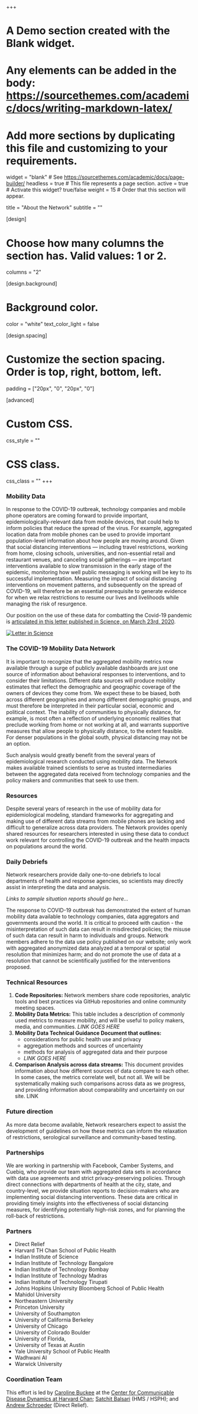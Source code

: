 +++
# A Demo section created with the Blank widget.
# Any elements can be added in the body: https://sourcethemes.com/academic/docs/writing-markdown-latex/
# Add more sections by duplicating this file and customizing to your requirements.

widget = "blank"  # See https://sourcethemes.com/academic/docs/page-builder/
headless = true  # This file represents a page section.
active = true  # Activate this widget? true/false
weight = 15  # Order that this section will appear.

title = "About the Network"
subtitle = ""

[design]
  # Choose how many columns the section has. Valid values: 1 or 2.
  columns = "2"

[design.background]
  # Background color.
  color = "white"
  text_color_light = false

[design.spacing]
  # Customize the section spacing. Order is top, right, bottom, left.
  padding = ["20px", "0", "20px", "0"]

[advanced]
 # Custom CSS. 
 css_style = ""
 
 # CSS class.
 css_class = ""
+++

### Mobility Data

In response to the COVID-19 outbreak, technology companies and mobile phone operators are coming forward to provide important, epidemiologically-relevant data from mobile devices, that could help to inform policies that reduce the spread of the virus. For example, aggregated location data from mobile phones can be used to provide important population-level information about how people are moving around. Given that social distancing interventions — including travel restrictions, working from home, closing schools, universities, and non-essential retail and restaurant venues, and canceling social gatherings — are important interventions available to slow transmission in the early stage of the epidemic, monitoring how well public messaging is working will be key to its successful implementation. Measuring the impact of social distancing interventions on movement patterns, and subsequently on the spread of COVID-19, will therefore be an essential prerequisite to generate evidence for when we relax restrictions to resume our lives and livelihoods while managing the risk of resurgence. 

Our position on the use of these data for combatting the Covid-19 pandemic is [articulated in this letter published in Science, on March 23rd, 2020](https://science.sciencemag.org/content/early/2020/03/20/science.abb8021). 

[![Letter in Science](/img/science_lg.jpg)](https://science.sciencemag.org/content/early/2020/03/20/science.abb8021)

### The COVID-19 Mobility Data Network

It is important to recognize that the aggregated mobility metrics now available through a surge of publicly available dashboards are just one source of information about behavioral responses to interventions, and to consider their limitations. Different data sources will produce mobility estimates that reflect the demographic and geographic coverage of the owners of devices they come from. We expect these to be biased, both across different geographies and among different demographic groups, and must therefore be interpreted in their particular social, economic and political context. The inability of communities to physically distance, for example, is most often a reflection of underlying economic realities that preclude working from home or not working at all, and warrants supportive measures that allow people to physically distance, to the extent feasible. For denser populations in the global south, physical distancing may not be an option. 
 
Such analysis would greatly benefit from the several years of epidemiological research conducted using mobility data. The Network makes available trained scientists to serve as trusted intermediaries between the aggregated data received from technology companies and the policy makers and communities that seek to use them. 

### Resources

Despite several years of research in the use of mobility data for epidemiological modeling, standard frameworks for aggregating and making use of different data streams from mobile phones are lacking and difficult to generalize across data providers.  The Network provides openly shared resources for researchers interested in using these data to conduct work relevant for controlling the COVID-19 outbreak and the health impacts on populations around the world. 

### Daily Debriefs

Network researchers provide daily one-to-one debriefs to local departments of health and response agencies, so scientists may directly assist in interpreting the data and analysis.

_Links to sample situation reports should go here..._

The response to COVID-19 outbreak has demonstrated the extent of human mobility data available to technology companies, data aggregators and governments around the world. It is critical to proceed with caution - the misinterpretation of such data can result in misdirected policies; the misuse of such data can result in harm to individuals and groups. Network members adhere to the data use policy published on our website; only work with aggregated anonymized data analyzed at a temporal or spatial resolution that minimizes harm; and do not promote the use of data at a resolution that cannot be scientifically justified for the interventions proposed.

### Technical Resources

1. **Code Repositories:** Network members share code repositories, analytic tools and best practices via GitHub repositories and online community meeting spaces. 
1. **Mobility Data Metrics:** This table includes a description of commonly used metrics to measure mobility, and will be useful to policy makers, media, and communities. _LINK GOES HERE_
1. **Mobility Data Technical Guidance Document that outlines:** 
    - considerations for public health use and privacy
    - aggregation methods and sources of uncertainty
    - methods for analysis of aggregated data and their purpose
    - _LINK GOES HERE_
1. **Comparison Analysis across data streams:** This document provides information about how different sources of data compare to each other. In some cases, the metrics correlate well, but not all. We will be systematically making such comparisons across data as we progress, and providing information about comparability and uncertainty on our site. 
LINK

### Future direction

As more data become available, Network researchers expect to assist the development of guidelines on how these metrics can inform the relaxation of restrictions, serological surveillance and community-based testing. 

### Partnerships 

We are working in partnership with Facebook, Camber Systems, and Cuebiq, who provide our team with aggregated data sets in accordance with data use agreements and strict privacy-preserving policies. Through direct connections with departments of health at the city, state, and country-level, we provide situation reports to decision-makers who are implementing social distancing interventions. These data are critical in providing timely insights into the effectiveness of social distancing measures, for identifying potentially high-risk zones, and for planning the roll-back of restrictions. 

### Partners

- Direct Relief
- Harvard TH Chan School of Public Health
- Indian Institute of Science
- Indian Institute of Technology Bangalore
- Indian Institute of Technology Bombay
- Indian Institute of Technology Madras
- Indian Institute of Technology Tirupati
- Johns Hopkins University Bloomberg School of Public Health
- Mahidol University
- Northeastern University
- Princeton University
- University of Southampton
- University of California Berkeley
- University of Chicago
- University of Colorado Boulder
- University of Florida,
- University of Texas at Austin
- Yale University School of Public Health
- Wadhwani AI
- Warwick University 

### Coordination Team

This effort is led by [Caroline Buckee](https://ccdd.hsph.harvard.edu/people/caroline-buckee/) at the [Center for Communicable Disease Dynamics at Harvard Chan](https://ccdd.hsph.harvard.edu/covid-19-research/); [Satchit Balsari](https://fxb.harvard.edu/people/satchit-balsari/) (HMS / HSPH); and [Andrew Schroeder](https://www.directrelief.org/author/aschroeder/) (Direct Relief).
